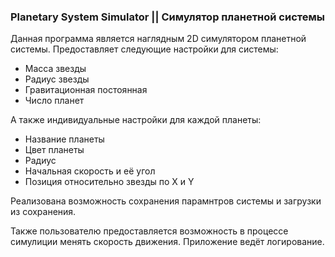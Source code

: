 ### Planetary System Simulator || Симулятор планетной системы


Данная программа является наглядным 2D симулятором планетной системы.
Предоставляет следующие настройки для системы:
- Масса звезды
- Радиус звезды
- Гравитационная постоянная
- Число планет

А также индивидуальные настройки для каждой планеты:
- Название планеты
- Цвет планеты
- Радиус
- Начальная скорость и её угол
- Позиция относительно звезды по X и Y

Реализована возможность сохранения парамнтров системы и загрузки из сохранения.

Также пользователю предоставляется возможность в процессе симулиции менять скорость движения.
Приложение ведёт логирование.
